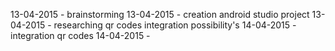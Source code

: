 13-04-2015 - brainstorming
13-04-2015 - creation android studio project
13-04-2015 - researching qr codes integration possibility's 
14-04-2015 - integration qr codes
14-04-2015 - 

